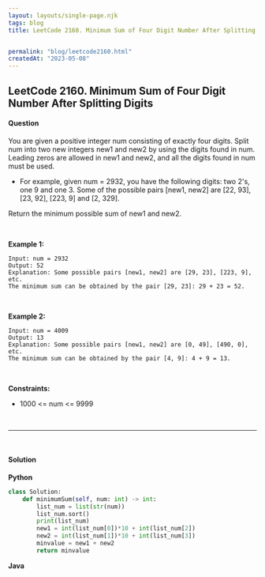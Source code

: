 ```yaml
---
layout: layouts/single-page.njk
tags: blog
title: LeetCode 2160. Minimum Sum of Four Digit Number After Splitting Digits


permalink: "blog/leetcode2160.html"
createdAt: "2023-05-08"
---
```


## LeetCode 2160. Minimum Sum of Four Digit Number After Splitting Digits




#### Question
You are given a positive integer num consisting of exactly four digits. Split num into two new integers new1 and new2 by using the digits found in num. Leading zeros are allowed in new1 and new2, and all the digits found in num must be used.

* For example, given num = 2932, you have the following digits: two 2's, one 9 and one 3. Some of the possible pairs [new1, new2] are [22, 93], [23, 92], [223, 9] and [2, 329].

Return the minimum possible sum of new1 and new2.

<p>&nbsp;</p>

**Example 1:**

    Input: num = 2932
    Output: 52
    Explanation: Some possible pairs [new1, new2] are [29, 23], [223, 9], etc.
    The minimum sum can be obtained by the pair [29, 23]: 29 + 23 = 52.

<p>&nbsp;</p>

**Example 2:**

    Input: num = 4009
    Output: 13
    Explanation: Some possible pairs [new1, new2] are [0, 49], [490, 0], etc. 
    The minimum sum can be obtained by the pair [4, 9]: 4 + 9 = 13.

<p>&nbsp;</p>


**Constraints:**

* 1000 <= num <= 9999


<p>&nbsp;</p>

---

<p>&nbsp;</p>

#### Solution
**Python**
```Python
class Solution:
    def minimumSum(self, num: int) -> int:
        list_num = list(str(num))
        list_num.sort()
        print(list_num)
        new1 = int(list_num[0])*10 + int(list_num[2])
        new2 = int(list_num[1])*10 + int(list_num[3])
        minvalue = new1 + new2
        return minvalue
```

**Java**
